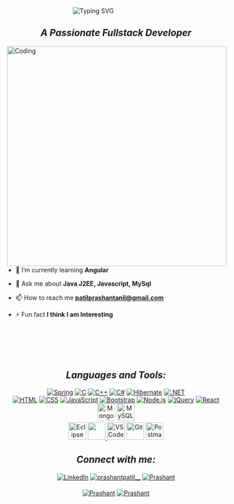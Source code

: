  &nbsp;&nbsp;&nbsp;&nbsp;&nbsp;&nbsp;&nbsp;&nbsp;&nbsp;&nbsp;&nbsp;&nbsp;&nbsp;&nbsp;&nbsp;&nbsp;&nbsp;&nbsp;&nbsp;&nbsp;&nbsp;&nbsp;&nbsp;&nbsp;&nbsp;&nbsp;&nbsp;&nbsp;&nbsp;&nbsp;&nbsp;&nbsp;&nbsp;&nbsp;&nbsp;&nbsp;&nbsp;&nbsp;&nbsp;![Typing SVG](https://readme-typing-svg.demolab.com?font=Dancing+Script&size=60&duration=3000&pause=900&color=F25CD4&random=false&width=700&height=90&lines=Hi%2C+I'm+Prashant+Patil!;It's+a+pleasure+to+meet+you!)
<h2 align="center"><i>A Passionate <span id="role">Fullstack Developer</span></i></h2>
<img align="right" alt="Coding" width="500" src="https://user-images.githubusercontent.com/55389276/140866485-8fb1c876-9a8f-4d6a-98dc-08c4981eaf70.gif">
    
   - 🌱 I’m currently learning <strong>Angular</strong>
   
   - 💬 Ask me about <strong>Java J2EE, Javascript, MySql</strong>
   
   - 📫 How to reach me <strong>patilprashantanil@gmail.com</strong>
   
   - ⚡ Fun fact <strong>I think I am Interesting</strong>
   
<p></p>
<p></p>
<br></br>
<br></br> 
  <h2 align="center"><i>Languages and Tools:</i></h2>
  <span align="center"> 
<p align="centre">
  <div>
  <a href="https://www.oracle.com/java/ ><img src="https://skillicons.dev/icons?i=java" alt="Java"/></a>
  <a href="https://spring.io/"><img src="https://skillicons.dev/icons?i=spring" alt="Spring"/></a>
  <a href="https://devblogs.microsoft.com/cppblog/"><img src="https://skillicons.dev/icons?i=c" alt="C"/></a>
  <a href="https://isocpp.org/"><img src="https://skillicons.dev/icons?i=cpp" alt="C++"/></a>
  <a href="https://docs.microsoft.com/en-us/dotnet/csharp/"><img src="https://skillicons.dev/icons?i=cs" alt="C#"/></a>
  <a href="https://hibernate.org/"><img src="https://skillicons.dev/icons?i=hibernate" alt="Hibernate"/></a>
  <a href="https://dotnet.microsoft.com/"><img src="https://skillicons.dev/icons?i=dotnet" alt=".NET"/></a>
</div>
<div>
  <a href="https://developer.mozilla.org/en-US/docs/Web/HTML"><img src="https://skillicons.dev/icons?i=html" alt="HTML"/></a>
  <a href="https://developer.mozilla.org/en-US/docs/Web/CSS"><img src="https://skillicons.dev/icons?i=css" alt="CSS"/></a>
  <a href="https://developer.mozilla.org/en-US/docs/Web/JavaScript"><img src="https://skillicons.dev/icons?i=js" alt="JavaScript"/></a>
  <a href="https://getbootstrap.com/"><img src="https://skillicons.dev/icons?i=bootstrap" alt="Bootstrap"/></a>
  <a href="https://nodejs.org/en/"><img src="https://skillicons.dev/icons?i=nodejs" alt="Node.js"/></a>
  <a href="https://jquery.com/"><img src="https://skillicons.dev/icons?i=jquery" alt="jQuery"/></a>
  <a href="https://reactjs.org/"><img src="https://skillicons.dev/icons?i=react" alt="React"/></a>
</div>

<div class="icon-container">
  <a href="https://www.mongodb.com/"><img src="https://cdn.jsdelivr.net/gh/devicons/devicon@latest/icons/mongodb/mongodb-original-wordmark.svg" alt="MongoDB" width="40"/></a>
  <a href="https://www.mysql.com/"><img src="https://cdn.jsdelivr.net/gh/devicons/devicon@latest/icons/mysql/mysql-original-wordmark.svg" alt="MySQL" width="40"/></a>
</div>
<div class="icon-container">
<a href="https://www.eclipse.org/"><img src="https://cdn.jsdelivr.net/gh/devicons/devicon@latest/icons/eclipse/eclipse-original.svg" alt="Eclipse" width="40"/></a>
  <a href="https://www.jetbrains.com/idea/"><img src="https://cdn.jsdelivr.net/gh/devicons/devicon@latest/icons/intellij/intellij-original.svg"  width="40" /> </a>
  <a href="https://code.visualstudio.com/">
            <img src="https://cdn.jsdelivr.net/gh/devicons/devicon@latest/icons/vscode/vscode-original.svg"
           alt="VS Code" width="40" /></a>
  <a href="https://git-scm.com/"><img src="https://cdn.jsdelivr.net/gh/devicons/devicon@latest/icons/git/git-original.svg" alt="Git" width="40"/></a>
  <a href="https://www.postman.com/"><img src="https://cdn.jsdelivr.net/gh/devicons/devicon@latest/icons/postman/postman-original.svg" alt="Postman" width="40"/></a>
</div>
</p>
</span>
<h2 align="center"><i>Connect with me:</i></h2>
   <p align="center">
    <a href="https://www.linkedin.com/in/prashant-patil2000" target="blank"><img align="center" src="https://img.shields.io/badge/LinkedIn-0077B5?style=for-the-badge&logo=linkedin&logoColor=white" alt="LinkedIn" /></a>
    <a href="https://twitter.com/prashantpatil__" target="blank"><img align="center" src="https://img.shields.io/badge/Twitter-1DA1F2?style=for-the-badge&logo=twitter&logoColor=white" alt="prashantpatil__" /></a>
    <a href="mailto:patilprashantanil@gmail.com"><img align="center" src="https://img.shields.io/badge/Gmail-D14836?style=for-the-badge&logo=gmail&logoColor=white" alt="Prashant" /></a><br><br>
    <a href="https://t.me/Mr_Prashant"><img align="center" src="https://img.shields.io/badge/Telegram-2CA5E0?style=for-the-badge&logo=telegram&logoColor=white" alt="Prashant" /></a>
     <a href="https://www.instagram.com/PrashantPatil._"><img align="center" src="https://img.shields.io/badge/Instagram-E4405F?style=for-the-badge&logo=instagram&logoColor=white" alt="Prashant" /></a>
   </p>
   
